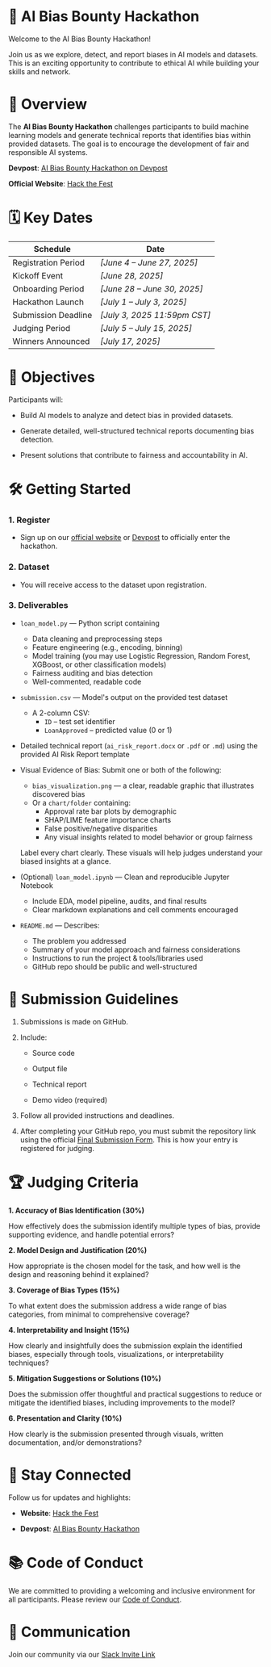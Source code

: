 # 📂 AI Bias Bounty Hackathon

Welcome to the AI Bias Bounty Hackathon!

Join us as we explore, detect, and report biases in AI models and datasets. This is an exciting opportunity to contribute to ethical AI while building your skills and network.


# 🚀 Overview

The **AI Bias Bounty Hackathon** challenges participants to build machine learning models and generate technical reports that identifies bias within provided datasets. The goal is to encourage the development of fair and responsible AI systems.

**Devpost**: [AI Bias Bounty Hackathon on Devpost](https://ai-bias-bounty-hackathon.devpost.com/)

**Official Website**: [Hack the Fest](https://hackthefest.com/)


# 🗓️ Key Dates

| Schedule                        | Date                               |
| ------------------------------- | ---------------------------------- |
| Registration Period             | *\[June 4 – June 27, 2025]*        |
| Kickoff Event                   | *\[June 28, 2025]*                 |
| Onboarding Period               | *\[June 28 – June 30, 2025]*       |
| Hackathon Launch                | *\[July 1 – July 3, 2025]*   |
| Submission Deadline             | *\[July 3, 2025 11:59pm CST]*      |
| Judging Period                  | *\[July 5 – July 15, 2025]*        |
| Winners Announced               | *\[July 17, 2025]*                 |


# 🎯 Objectives

Participants will:

- Build AI models to analyze and detect bias in provided datasets.

- Generate detailed, well-structured technical reports documenting bias detection.

- Present solutions that contribute to fairness and accountability in AI.


# 🛠️ Getting Started

### 1. Register

- Sign up on our [official website](https://hackthefest.com/) or [Devpost](https://ai-bias-bounty-hackathon.devpost.com/) to officially enter the hackathon.

### 2. Dataset

- You will receive access to the dataset upon registration.

### 3. Deliverables

- `loan_model.py` — Python script containing
    
    - Data cleaning and preprocessing steps
    - Feature engineering (e.g., encoding, binning)
    - Model training (you may use Logistic Regression, Random Forest, XGBoost, or other classification models)
    - Fairness auditing and bias detection
    - Well-commented, readable code

- `submission.csv` — Model's output on the provided test dataset

    - A 2-column CSV:
      - `ID` – test set identifier
      - `LoanApproved` – predicted value (0 or 1)

- Detailed technical report (`ai_risk_report.docx` or `.pdf` or `.md`) using the provided AI Risk Report template

- Visual Evidence of Bias: Submit one or both of the following:

    - `bias_visualization.png` — a clear, readable graphic that illustrates discovered bias
    - Or a `chart/folder` containing:
      - Approval rate bar plots by demographic
      - SHAP/LIME feature importance charts
      - False positive/negative disparities
      - Any visual insights related to model behavior or group fairness
    
    Label every chart clearly. These visuals will help judges understand your biased insights at a glance.

- (Optional) `loan_model.ipynb` — Clean and reproducible Jupyter Notebook

    - Include EDA, model pipeline, audits, and final results
    - Clear markdown explanations and cell comments encouraged

- `README.md` — Describes:

    - The problem you addressed
    - Summary of your model approach and fairness considerations
    - Instructions to run the project & tools/libraries used
    - GitHub repo should be public and well-structured

# 📑 Submission Guidelines

1. Submissions is made on GitHub.

2. Include:

    - Source code

    - Output file

    - Technical report

    - Demo video (required)

3. Follow all provided instructions and deadlines.

4. After completing your GitHub repo, you must submit the repository link using the official [Final Submission Form](https://forms.gle/ES3CY59jEjdaqCvBA). This is how your entry is registered for judging.


# 🏆 Judging Criteria

**1. Accuracy of Bias Identification (30%)**

How effectively does the submission identify multiple types of bias, provide supporting evidence, and handle potential errors?

**2. Model Design and Justification (20%)**

How appropriate is the chosen model for the task, and how well is the design and reasoning behind it explained?

**3. Coverage of Bias Types (15%)**

To what extent does the submission address a wide range of bias categories, from minimal to comprehensive coverage?

**4. Interpretability and Insight (15%)**

How clearly and insightfully does the submission explain the identified biases, especially through tools, visualizations, or interpretability techniques?

**5. Mitigation Suggestions or Solutions (10%)**

Does the submission offer thoughtful and practical suggestions to reduce or mitigate the identified biases, including improvements to the model?

**6. Presentation and Clarity (10%)**

How clearly is the submission presented through visuals, written documentation, and/or demonstrations?

# 📣 Stay Connected

Follow us for updates and highlights:

- **Website**: [Hack the Fest](https://hackthefest.com/)

- **Devpost**: [AI Bias Bounty Hackathon](https://ai-bias-bounty-hackathon.devpost.com/)


# 📚 Code of Conduct

We are committed to providing a welcoming and inclusive environment for all participants. Please review our [Code of Conduct](./CODE_OF_CONDUCT.md).


# 💬 Communication

Join our community via our [Slack Invite Link](https://join.slack.com/t/hackthefest/shared_invite/zt-380la7fd3-xk~zDvk~kZIrqr_HznLHbQ)